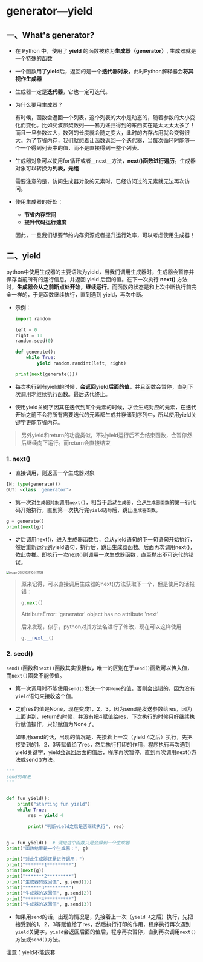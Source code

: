 # generator—yield

## 一、What's generator?

- 在 Python 中，使用了 **yield** 的函数被称为**生成器（generator）**, 生成器就是一个特殊的函数
- 一个函数用了**yield**后，返回的是一个**迭代器对象**，此时Python解释器会**将其视作生成器**

- 生成器一定是**迭代器**，它也一定可迭代。

- 为什么要用生成器？

  有时候，函数会返回一个列表，这个列表的大小是动态的，随着参数的大小变化而变化。比如斐波那契数列——暴力递归得到的东西实在是太太太太多了！而且一旦参数过大，数列的长度就会随之变大，此时的内存占用就会变得很大。为了节省内存，我们就想着让函数返回一个迭代器，当每次循环时能够一个一个得到列表中的值，而不是直接得到一整个列表。

- 生成器对象可以使用for循环或者__next__方法，**next()函数进行遍历**。生成器对象可以转换为**列表，元组**

  需要注意的是，访问生成器对象的元素时，已经访问过的元素就无法再次访问。

- 使用生成器的好处：

  - **节省内存空间**
  - **提升代码运行速度**

  因此，一旦我们想要节约内存资源或者提升运行效率，可以考虑使用生成器！



## 二、yield

​	python中使用生成器的主要语法为yield，当我们调用生成器时，生成器会暂停并保存当前所有的运行信息，并返回 yield 后面的值。在下一次执行 **next()** 方法时，**生成器会从之前断点处开始，继续运行**。而函数的状态是和上次中断执行前完全一样的，于是函数继续执行，直到遇到 yield，再次中断。

- 示例：

  ```python
  import random
  
  left = 0
  right = 10
  random.seed(0)
  
  def generate():
      while True:
          yield random.randint(left, right)
  
  print(next(generate()))
  ```

- 每次执行到有yield的时候，**会返回yield后面的值**，并且函数会暂停，直到下次调用才继续执行函数。最后迭代终止。
- 使用yield关键字因其在迭代到某个元素的时候，才会生成对应的元素，在迭代开始之前不会将所有需要迭代的元素都生成并存储到序列中，所以使用yield关键字更能节省内存。

> 另外yield和return的功能类似，不过yield运行后不会结束函数，会暂停然后继续向下运行。而return会直接结束

### 1. next()

- 直接调用，则返回一个生成器对象

```python
IN: type(generate())
OUT: <class 'generator'>
```

- 第一次对`生成器对象`调用`next()`，相当于启动`生成器`，会从`生成器函数`的第一行代码开始执行，直到第一次执行完`yield语句`后，跳出`生成器函数`。

```python
g = generate()
print(next(g))
```

- 之后调用next()，进入生成器函数后，会从yield语句的下一句语句开始执行，然后重新运行到yield语句，执行后，跳出生成器函数。后面再次调用next()，依此类推。即执行一次next()则调用一次生成器函数，直至抛出不可迭代的错误。

<img src="../Library/Application Support/typora-user-images/image-20221025104411738.png" alt="image-20221025104411738" style="zoom:50%;" />

> 原来记得，可以直接调用生成器的next()方法获取下一个，但是使用的话报错：
>
> ```python
> g.next()
> ```
>
> AttributeError: 'generator' object has no attribute 'next'
>
> 后来发现，似乎，python对其方法名进行了修改，现在可以这样使用
>
> ```python
> g.__next__()
> ```



### 2. seed()

​	`send()`函数和`next()`函数其实很相似，唯一的区别在于`send()`函数可以传入值，而`next()`函数不能传值。

- 第一次调用时不能使用`send()`发送一个`非None`的值，否则会出错的，因为没有`yield`语句来接收这个值。

- 之前res的值是None，现在变成1，2，3，因为send是发送参数给res，因为上面讲到，return的时候，并没有把4赋值给res，下次执行的时候只好继续执行赋值操作，只好赋值为None了。

  如果用send的话，出现的情况是，先接着上一次（yield 4之后）执行，先把接受到的1，2，3等赋值给了res，然后执行打印的作用，程序执行再次遇到yield关键字，yield会返回后面的值后，程序再次暂停，直到再次调用next()方法或send()方法。

```python
"""
send的用法
"""


def fun_yield():
    print("starting fun yield")
    while True:
        res = yield 4

        print("判断yield之后是否继续执行", res)


g = fun_yield()  # 调用这个函数只是会得到一个生成器
print("函数结果是一个生成器：", g)

print("对此生成器还是进行调用：")
print("*******1*********")
print(next(g))
print("*******2*********")
print("生成器的返回值", g.send(1))
print("******3*********")
print("生成器的返回值", g.send(2))
print("******4**********")
print("生成器的返回值", g.send(3))
```



- 如果用`send`的话，出现的情况是，先接着上一次（`yield 4`之后）执行，先把接受到的1，2，3等赋值给了`res`，然后执行打印的作用，程序执行再次遇到`yield`关键字，`yield`会返回后面的值后，程序再次暂停，直到再次调用`next()`方法或`send()`方法。

注意：yield不能嵌套